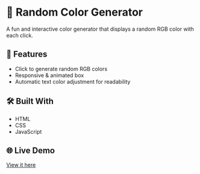 # 🎨 Random Color Generator

A fun and interactive color generator that displays a random RGB color with each click.

## 🚀 Features

- Click to generate random RGB colors
- Responsive & animated box
- Automatic text color adjustment for readability

## 🛠️ Built With

- HTML
- CSS
- JavaScript

## 🌐 Live Demo
[View it here](https://deepx-sh.github.io/random-color-generator/)
